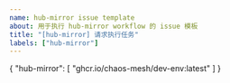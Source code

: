 ```yaml
---
name: hub-mirror issue template
about: 用于执行 hub-mirror workflow 的 issue 模板
title: "[hub-mirror] 请求执行任务"
labels: ["hub-mirror"]
---
```


{
    "hub-mirror": [
        "ghcr.io/chaos-mesh/dev-env:latest"
    ]
}
